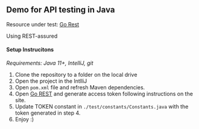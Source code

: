 ## Demo for API testing in Java

Resource under test:
[Go Rest](https://gorest.co.in)

Using REST-assured

#### Setup Instrucitons

_Requirements: Java 11+, IntelliJ, git_

1. Clone the repository to a folder on the local drive
2. Open the project in the IntlliJ
3. Open `pom.xml` file and refresh Maven dependencies. 
4. Open [Go REST](https://gorest.co.in) and generate access token following instructions on the site.
5. Update TOKEN constant in `./test/constants/Constants.java` with the token generated in step 4. 
6. Enjoy :)
